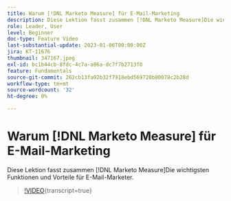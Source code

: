 ```yaml
---
title: Warum [!DNL Marketo Measure] für E-Mail-Marketing
description: Diese Lektion fasst zusammen [!DNL Marketo Measure]Die wichtigsten Funktionen und Vorteile für E-Mail-Marketer.
role: Leader, User
level: Beginner
doc-type: Feature Video
last-substantial-update: 2023-01-06T00:00:00Z
jira: KT-11676
thumbnail: 347167.jpeg
exl-id: bc1b44cb-8fdc-4c7a-a06a-dc7f7b2713f0
feature: Fundamentals
source-git-commit: 262cb13fa02b32f7918ebd569720b80078c2b28d
workflow-type: tm+mt
source-wordcount: '32'
ht-degree: 0%

---
```


# Warum [!DNL Marketo Measure] für E-Mail-Marketing

Diese Lektion fasst zusammen [!DNL Marketo Measure]Die wichtigsten Funktionen und Vorteile für E-Mail-Marketer.

>[!VIDEO](https://video.tv.adobe.com/v/347167/?learn=on){transcript=true}

